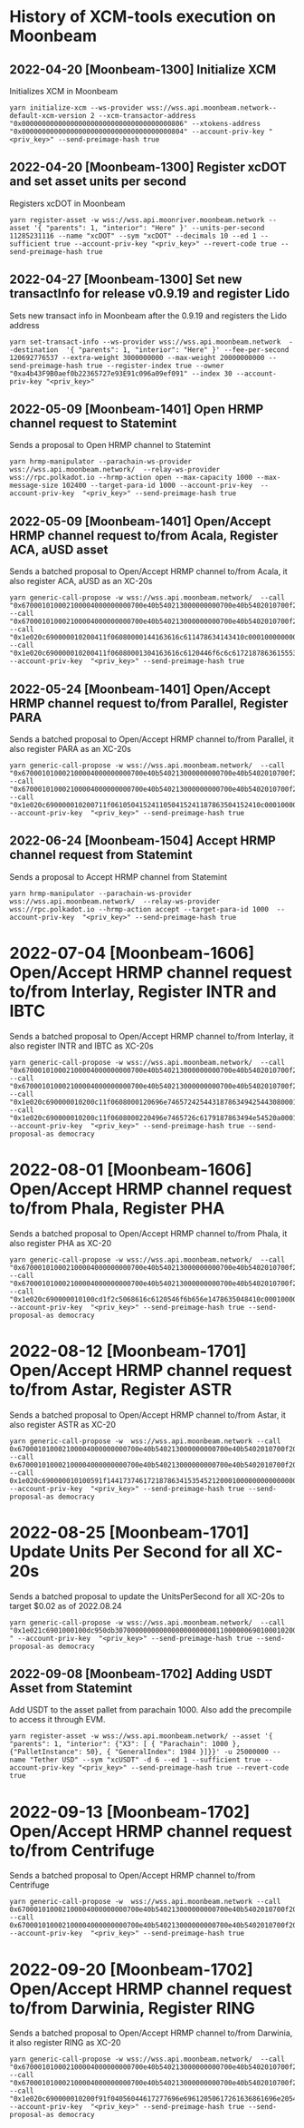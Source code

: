 # History of XCM-tools execution on Moonbeam


## 2022-04-20 \[Moonbeam-1300\] Initialize XCM

Initializes XCM in Moonbeam
```
yarn initialize-xcm --ws-provider wss://wss.api.moonbeam.network--default-xcm-version 2 --xcm-transactor-address "0x0000000000000000000000000000000000000806" --xtokens-address "0x0000000000000000000000000000000000000804" --account-priv-key "<priv_key>" --send-preimage-hash true
```

## 2022-04-20 \[Moonbeam-1300\] Register xcDOT and set asset units per second

Registers xcDOT in Moonbeam

```
yarn register-asset -w wss://wss.api.moonriver.moonbeam.network --asset '{ "parents": 1, "interior": "Here" }' --units-per-second 11285231116 --name "xcDOT" --sym "xcDOT" --decimals 10 --ed 1 --sufficient true --account-priv-key "<priv_key>" --revert-code true --send-preimage-hash true
```

## 2022-04-27 \[Moonbeam-1300\] Set new transactInfo for release v0.9.19 and register Lido

Sets new transact info in Moonbeam after the 0.9.19 and registers the Lido address

```
yarn set-transact-info --ws-provider wss://wss.api.moonbeam.network  --destination  '{ "parents": 1, "interior": "Here" }' --fee-per-second  120692776537 --extra-weight 3000000000 --max-weight 20000000000 --send-preimage-hash true --register-index true --owner "0xa4b43F9B0aef0b22365727e93E91c096a09ef091" --index 30 --account-priv-key "<priv_key>"
```

## 2022-05-09 \[Moonbeam-1401\] Open HRMP channel request to Statemint

Sends a proposal to Open HRMP channel to Statemint

```
yarn hrmp-manipulator --parachain-ws-provider wss://wss.api.moonbeam.network/  --relay-ws-provider wss://rpc.polkadot.io --hrmp-action open --max-capacity 1000 --max-message-size 102400 --target-para-id 1000 --account-priv-key  --account-priv-key  "<priv_key>" --send-preimage-hash true
```

## 2022-05-09 \[Moonbeam-1401\] Open/Accept HRMP channel request to/from Acala, Register ACA, aUSD asset

Sends a batched proposal to Open/Accept HRMP channel to/from Acala, it also register ACA, aUSD as an XC-20s

```
yarn generic-call-propose -w wss://wss.api.moonbeam.network/  --call "0x670001010002100004000000000700e40b540213000000000700e40b5402010700f2052a01060002286bee183c01d00700000d0100040001010070617261d4070000000000000000000000000000000000000000000000000000" --call "0x670001010002100004000000000700e40b540213000000000700e40b5402010700f2052a01060002286bee383c00d0070000e8030000009001000d0100040001010070617261d4070000000000000000000000000000000000000000000000000000" --call "0x1e020c690000010200411f06080000144163616c611478634143410c000100000000000000000000000000000001690100010200411f060800004aab5d50611c000000000000000000000b00000000050411011da53b775b270400e7e61ed5cbc5a146ea70f53d5a3306ce02aaf97049cf181acf157738daf92efd54d98ae99491b57fffffffffa922fef94566104a6e5a35a4fcddaa9f181460006000fd"  --call "0x1e020c690000010200411f06080001304163616c6120446f6c6c6172187863615553440c000100000000000000000000000000000001690100010200411f0608000100a89c134602000000000000000000000b00000000050411011da53b775b270400e7e61ed5cbc5a146ea70f53d5a3306ce02aaf97049cf181ac12ccd86e11fd54daad2f40a7c477389ffffffff52c56a9257bb97f4b2b6f7b2d624ecda181460006000fd" --account-priv-key  "<priv_key>" --send-preimage-hash true
```

## 2022-05-24 \[Moonbeam-1401\] Open/Accept HRMP channel request to/from Parallel, Register PARA

Sends a batched proposal to Open/Accept HRMP channel to/from Parallel, it also register PARA as an XC-20s

```
yarn generic-call-propose -w wss://wss.api.moonbeam.network/  --call "0x670001010002100004000000000700e40b540213000000000700e40b5402010700f2052a01060002286bee183c01dc0700000d0100040001010070617261d4070000000000000000000000000000000000000000000000000000" --call "0x670001010002100004000000000700e40b540213000000000700e40b5402010700f2052a01060002286bee383c00dc070000e8030000009001000d0100040001010070617261d4070000000000000000000000000000000000000000000000000000" --call "0x1e020c690000010200711f0610504152411050415241187863504152410c000100000000000000000000000000000001690100010200711f0610504152410010fc266f38020000000000000000000d00000000050411011da53b775b270400e7e61ed5cbc5a146ea70f53d5a3306ce02aaf97049cf181a0dd200a31f8747c1d69efbf9f70e4a07ffffffff18898cb5fe1e88e668152b4f4052a947181460006000fd"  --account-priv-key  "<priv_key>" --send-preimage-hash true
```

## 2022-06-24 \[Moonbeam-1504\] Accept HRMP channel request from Statemint

Sends a proposal to Accept HRMP channel from Statemint

```
yarn hrmp-manipulator --parachain-ws-provider wss://wss.api.moonbeam.network/  --relay-ws-provider wss://rpc.polkadot.io --hrmp-action accept --target-para-id 1000  --account-priv-key  "<priv_key>" --send-preimage-hash true
```

# 2022-07-04 \[Moonbeam-1606\] Open/Accept HRMP channel request to/from Interlay, Register INTR and IBTC

Sends a batched proposal to Open/Accept HRMP channel to/from Interlay, it also register INTR and IBTC as XC-20s

```
yarn generic-call-propose -w wss://wss.api.moonbeam.network/  --call "0x670001010002100004000000000700e40b540213000000000700e40b5402010700f2052a01060002286bee183c01f00700000d0100040001010070617261d4070000000000000000000000000000000000000000000000000000" --call "0x670001010002100004000000000700e40b540213000000000700e40b5402010700f2052a01060002286bee383c00f0070000e8030000009001000d0100040001010070617261d4070000000000000000000000000000000000000000000000000000" --call "0x1e020c690000010200c11f0608000120696e7465724254431878634942544308000100000000000000000000000000000001690100010200c11f06080001e8e801000000000000000000000000000e00000000050411011da53b775b270400e7e61ed5cbc5a146ea70f53d5a3306ce02aaf97049cf181a32633769bb5b0939790af2fb13e93ea4ffffffff5ac1f9a51a93f5c527385edf7fe98a52181460006000fd"  --call "0x1e020c690000010200c11f0608000220496e7465726c6179187863494e54520a000100000000000000000000000000000001690100010200c11f06080002ee8f4f33eb02000000000000000000000e00000000050411011da53b775b270400e7e61ed5cbc5a146ea70f53d5a3306ce02aaf97049cf181ad1a17ac3d2ba9c893d9d342b109a4e4fffffffff4c1cbcd97597339702436d4f18a375ab181460006000fd" --account-priv-key  "<priv_key>" --send-preimage-hash true --send-proposal-as democracy
```

# 2022-08-01 \[Moonbeam-1606\] Open/Accept HRMP channel request to/from Phala, Register PHA

Sends a batched proposal to Open/Accept HRMP channel to/from Phala, it also register PHA as XC-20

```
yarn generic-call-propose -w wss://wss.api.moonbeam.network/  --call "0x670001010002100004000000000700e40b540213000000000700e40b5402010700f2052a01060002286bee183c01f30700000d0100040001010070617261d4070000000000000000000000000000000000000000000000000000" --call "0x670001010002100004000000000700e40b540213000000000700e40b5402010700f2052a01060002286bee383c00f3070000e8030000009001000d0100040001010070617261d4070000000000000000000000000000000000000000000000000000" --call "0x1e020c690000010100cd1f2c5068616c6120546f6b656e1478635048410c000100000000000000000000000000000001690100010100cd1f0ad0465b72b4000000000000000000001000000000050411011da53b775b270400e7e61ed5cbc5a146ea70f53d5a3306ce02aaf97049cf181ad7caa3511886d61b5da2a1139f04baf5ffffffff63d24ecc8eb8a7b5d0803e900f7b6ced181460006000fd" --account-priv-key  "<priv_key>" --send-preimage-hash true --send-proposal-as democracy
```

# 2022-08-12 \[Moonbeam-1701\] Open/Accept HRMP channel request to/from Astar, Register ASTR

Sends a batched proposal to Open/Accept HRMP channel to/from Astar, it also register ASTR as XC-20

```
yarn generic-call-propose -w  wss://wss.api.moonbeam.network --call 0x670001010002100004000000000700e40b540213000000000700e40b5402010700f2052a01060002286bee183c01d60700000d0100040001010070617261d4070000000000000000000000000000000000000000000000000000 --call 0x670001010002100004000000000700e40b540213000000000700e40b5402010700f2052a01060002286bee383c00d6070000e8030000009001000d0100040001010070617261d4070000000000000000000000000000000000000000000000000000 --call 0x1e020c690000010100591f1441737461721878634153545212000100000000000000000000000000000001690100010100591ff04655035730576905000000000000001000000000050411011da53b775b270400e7e61ed5cbc5a146ea70f53d5a3306ce02aaf97049cf181aed86b347e278df2301326ef872c1e5f8ffffffffa893ad19e540e172c10d78d4d479b5cf181460006000fd --account-priv-key  "<priv_key>" --send-preimage-hash true --send-proposal-as democracy
```

# 2022-08-25 \[Moonbeam-1701\] Update Units Per Second for all XC-20s

Sends a batched proposal to update the UnitsPerSecond for all XC-20s to target $0.02 as of 2022.08.24

```
yarn generic-call-propose -w wss://wss.api.moonbeam.network/  --call "0x1e021c6901000100dc950db307000000000000000000000011000000690100010200c11f06080002473e6ab935030000000000000000000011000000690100010200c11f06080001d5c9010000000000000000000000000011000000690100010200711f061050415241d79343fb1ab30200000000000000000011000000690100010200411f0608000100901ec4bc160000000000000000000011000000690100010200411f060800006de8580b14690000000000000000000011000000690100010100cd1f9fcaf80132d40000000000000000000011000000 " --account-priv-key  "<priv_key>" --send-preimage-hash true --send-proposal-as democracy
```

## 2022-09-08 \[Moonbeam-1702\] Adding USDT Asset from Statemint

Add USDT to the asset pallet from parachain 1000. Also add the precompile to access it through EVM.

```
yarn register-asset -w wss://wss.api.moonbeam.network/ --asset '{ "parents": 1, "interior": {"X3": [ { "Parachain": 1000 }, {"PalletInstance": 50}, { "GeneralIndex": 1984 }]}}' -u 25000000 --name "Tether USD" --sym "xcUSDT" -d 6 --ed 1 --sufficient true --account-priv-key "<priv_key>" --send-preimage-hash true --revert-code true
```

# 2022-09-13 \[Moonbeam-1702\] Open/Accept HRMP channel request to/from Centrifuge

Sends a batched proposal to Open/Accept HRMP channel to/from Centrifuge

```
yarn generic-call-propose -w  wss://wss.api.moonbeam.network --call 0x670001010002100004000000000700e40b540213000000000700e40b5402010700f2052a01060002286bee183c01ef0700000d0100040001010070617261d4070000000000000000000000000000000000000000000000000000 --call 0x670001010002100004000000000700e40b540213000000000700e40b5402010700f2052a01060002286bee383c00ef070000e8030000009001000d0100040001010070617261d4070000000000000000000000000000000000000000000000000000 --account-priv-key  "<priv_key>" --send-preimage-hash true
```

# 2022-09-20 \[Moonbeam-1702\] Open/Accept HRMP channel request to/from Darwinia, Register RING

Sends a batched proposal to Open/Accept HRMP channel to/from Darwinia, it also register RING as XC-20

```
yarn generic-call-propose -w wss://wss.api.moonbeam.network/  --call "0x670001010002100004000000000700e40b540213000000000700e40b5402010700f2052a01060002286bee183c01fe0700000d0100040001010070617261d4070000000000000000000000000000000000000000000000000000" --call "0x670001010002100004000000000700e40b540213000000000700e40b5402010700f2052a01060002286bee383c00fe070000e8030000009001000d0100040001010070617261d4070000000000000000000000000000000000000000000000000000" --call "0x1e020c690000010200f91f04056044617277696e69612050617261636861696e20546f6b656e18786352494e4712000100000000000000000000000000000001690100010200f91f04059675adca1e984599e1000000000000001300000000050411011da53b775b270400e7e61ed5cbc5a146ea70f53d5a3306ce02aaf97049cf181ab4219cf1d021d5f0fa7e9ed4d325f80effffffff5e90e365edca87fb4c8306df1e91464f181460006000fd" --account-priv-key  "<priv_key>" --send-preimage-hash true --send-proposal-as democracy
```